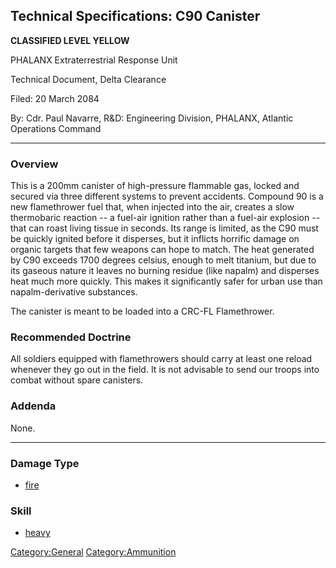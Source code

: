 ## Technical Specifications: C90 Canister

**CLASSIFIED LEVEL YELLOW**

PHALANX Extraterrestrial Response Unit

Technical Document, Delta Clearance

Filed: 20 March 2084

By: Cdr. Paul Navarre, R&D: Engineering Division, PHALANX, Atlantic
Operations Command

------------------------------------------------------------------------

### Overview

This is a 200mm canister of high-pressure flammable gas, locked and
secured via three different systems to prevent accidents. Compound 90 is
a new flamethrower fuel that, when injected into the air, creates a slow
thermobaric reaction -- a fuel-air ignition rather than a fuel-air
explosion -- that can roast living tissue in seconds. Its range is
limited, as the C90 must be quickly ignited before it disperses, but it
inflicts horrific damage on organic targets that few weapons can hope to
match. The heat generated by C90 exceeds 1700 degrees celsius, enough to
melt titanium, but due to its gaseous nature it leaves no burning
residue (like napalm) and disperses heat much more quickly. This makes
it significantly safer for urban use than napalm-derivative substances.

The canister is meant to be loaded into a CRC-FL Flamethrower.

### Recommended Doctrine

All soldiers equipped with flamethrowers should carry at least one
reload whenever they go out in the field. It is not advisable to send
our troops into combat without spare canisters.

### Addenda

None.

------------------------------------------------------------------------

### Damage Type

- [fire](Damage/fire "wikilink")

### Skill

- [heavy](Skills/heavy "wikilink")

[Category:General](Category:General "wikilink")
[Category:Ammunition](Category:Ammunition "wikilink")